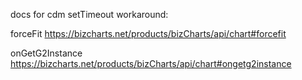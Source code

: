docs for cdm setTimeout workaround:

forceFit
https://bizcharts.net/products/bizCharts/api/chart#forcefit

onGetG2Instance
https://bizcharts.net/products/bizCharts/api/chart#ongetg2instance
